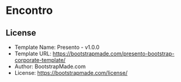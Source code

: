 # Encontro

## License
- Template Name: Presento - v1.0.0
- Template URL: https://bootstrapmade.com/presento-bootstrap-corporate-template/
- Author: BootstrapMade.com
- License: https://bootstrapmade.com/license/